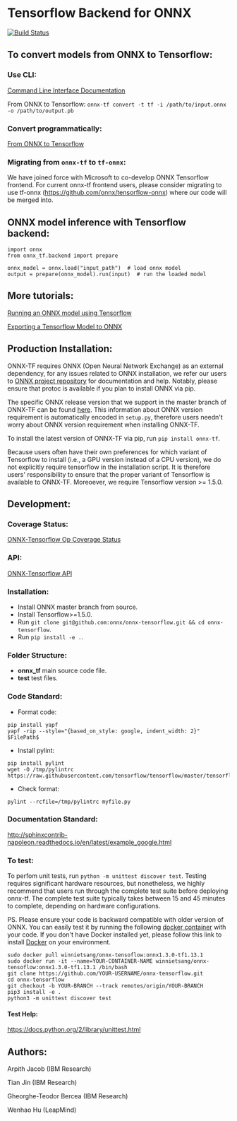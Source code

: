# Tensorflow Backend for ONNX
[![Build Status](https://travis-ci.org/onnx/onnx-tensorflow.svg?branch=master)](https://travis-ci.org/onnx/onnx-tensorflow)

## To convert models from ONNX to Tensorflow:

### Use CLI:

[Command Line Interface Documentation](https://github.com/onnx/onnx-tensorflow/blob/master/doc/CLI.md)

From ONNX to Tensorflow: `onnx-tf convert -t tf -i /path/to/input.onnx -o /path/to/output.pb`

### Convert programmatically:

[From ONNX to Tensorflow](https://github.com/onnx/onnx-tensorflow/blob/master/example/onnx_to_tf.py)

### Migrating from `onnx-tf` to `tf-onnx`:
We have joined force with Microsoft to co-develop ONNX Tensorflow frontend.
For current onnx-tf frontend users, please consider migrating to use tf-onnx (https://github.com/onnx/tensorflow-onnx) where our code will be merged into.

## ONNX model inference with Tensorflow backend:
```
import onnx
from onnx_tf.backend import prepare

onnx_model = onnx.load("input_path")  # load onnx model
output = prepare(onnx_model).run(input)  # run the loaded model
```

## More tutorials:
[Running an ONNX model using Tensorflow](https://github.com/onnx/tutorials/blob/master/tutorials/OnnxTensorflowImport.ipynb)

[Exporting a Tensorflow Model to ONNX](https://github.com/onnx/tutorials/blob/master/tutorials/OnnxTensorflowExport.ipynb)

## Production Installation:
ONNX-TF requires ONNX (Open Neural Network Exchange) as an external dependency, for any issues related to ONNX installation, we refer our users to [ONNX project repository](https://github.com/onnx/onnx) for documentation and help. Notably, please ensure that protoc is available if you plan to install ONNX via pip.

The specific ONNX release version that we support in the master branch of ONNX-TF can be found [here](https://github.com/onnx/onnx-tensorflow/blob/master/ONNX_VERSION_NUMBER). This information about ONNX version requirement is automatically encoded in `setup.py`, therefore users needn't worry about ONNX version requirement when installing ONNX-TF.

To install the latest version of ONNX-TF via pip, run `pip install onnx-tf`.

Because users often have their own preferences for which variant of Tensorflow to install (i.e., a GPU version instead of a CPU version), we do not explicitly require tensorflow in the installation script. It is therefore users' responsibility to ensure that the proper variant of Tensorflow is available to ONNX-TF. Moreoever, we require Tensorflow version >= 1.5.0.

## Development:

### Coverage Status:
[ONNX-Tensorflow Op Coverage Status](https://github.com/onnx/onnx-tensorflow/blob/master/doc/support_status.md)

### API:
[ONNX-Tensorflow API](https://github.com/onnx/onnx-tensorflow/blob/master/doc/API.md)

### Installation:
- Install ONNX master branch from source.
- Install Tensorflow>=1.5.0.
- Run `git clone git@github.com:onnx/onnx-tensorflow.git && cd onnx-tensorflow`.
- Run `pip install -e .`.

### Folder Structure:
- __onnx_tf__ main source code file.
- __test__ test files.

### Code Standard:
- Format code:
```
pip install yapf
yapf -rip --style="{based_on_style: google, indent_width: 2}" $FilePath$
```
- Install pylint:
```
pip install pylint
wget -O /tmp/pylintrc https://raw.githubusercontent.com/tensorflow/tensorflow/master/tensorflow/tools/ci_build/pylintrc
```
- Check format:
```
pylint --rcfile=/tmp/pylintrc myfile.py
```

### Documentation Standard:
http://sphinxcontrib-napoleon.readthedocs.io/en/latest/example_google.html

### To test:
To perfom unit tests, run `python -m unittest discover test`.
Testing requires significant hardware resources, but nonetheless, we highly recommend that users run through the complete test suite before deploying onnx-tf. The complete test suite typically takes between 15 and 45 minutes to complete, depending on hardware configurations.

PS. Please ensure your code is backward compatible with older version of ONNX. You can easily test it by running the following [docker container](https://hub.docker.com/r/winnietsang/onnx-tensoflow) with your code. If you don't have Docker installed yet, please follow this link to install [Docker](https://docs.docker.com/install/) on your environment.
```
sudo docker pull winnietsang/onnx-tensoflow:onnx1.3.0-tf1.13.1
sudo docker run -it --name=YOUR-CONTAINER-NAME winnietsang/onnx-tensoflow:onnx1.3.0-tf1.13.1 /bin/bash
git clone https://github.com/YOUR-USERNAME/onnx-tensorflow.git
cd onnx-tensorflow
git checkout -b YOUR-BRANCH --track remotes/origin/YOUR-BRANCH
pip3 install -e .
python3 -m unittest discover test
```

#### Test Help:
https://docs.python.org/2/library/unittest.html

## Authors:
Arpith Jacob (IBM Research)

Tian Jin (IBM Research)

Gheorghe-Teodor Bercea (IBM Research)

Wenhao Hu (LeapMind)
